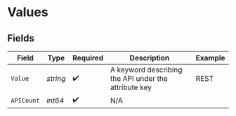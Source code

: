# Values


## Fields

| Field                                                | Type                                                 | Required                                             | Description                                          | Example                                              |
| ---------------------------------------------------- | ---------------------------------------------------- | ---------------------------------------------------- | ---------------------------------------------------- | ---------------------------------------------------- |
| `Value`                                              | *string*                                             | :heavy_check_mark:                                   | A keyword describing the API under the attribute key | REST                                                 |
| `APICount`                                           | *int64*                                              | :heavy_check_mark:                                   | N/A                                                  |                                                      |
